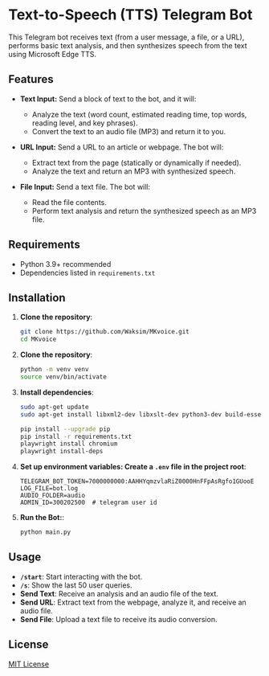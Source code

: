 # Text-to-Speech (TTS) Telegram Bot

This Telegram bot receives text (from a user message, a file, or a URL), performs basic text analysis, and then synthesizes speech from the text using Microsoft Edge TTS.

## Features

- **Text Input:** Send a block of text to the bot, and it will:
  - Analyze the text (word count, estimated reading time, top words, reading level, and key phrases).
  - Convert the text to an audio file (MP3) and return it to you.

- **URL Input:** Send a URL to an article or webpage. The bot will:
  - Extract text from the page (statically or dynamically if needed).
  - Analyze the text and return an MP3 with synthesized speech.

- **File Input:** Send a text file. The bot will:
  - Read the file contents.
  - Perform text analysis and return the synthesized speech as an MP3 file.

## Requirements

- Python 3.9+ recommended
- Dependencies listed in `requirements.txt`

## Installation

1. **Clone the repository**:
   ```bash
   git clone https://github.com/Waksim/MKvoice.git
   cd MKvoice
    ```
   
2. **Clone the repository**:
   ```bash
   python -m venv venv
   source venv/bin/activate
    ```
   
3. **Install dependencies**:
   ```bash
   sudo apt-get update
   sudo apt-get install libxml2-dev libxslt-dev python3-dev build-essential  # Linux

   pip install --upgrade pip
   pip install -r requirements.txt
   playwright install chromium
   playwright install-deps
   ```
   
4. **Set up environment variables: Create a `.env` file in the project root**:
   ```env
   TELEGRAM_BOT_TOKEN=7000000000:AAHHYqmzvlaRiZ0000HnFFpAsRgfo1GUooE
   LOG_FILE=bot.log
   AUDIO_FOLDER=audio
   ADMIN_ID=300202500  # telegram user id
   ```
   
5. **Run the Bot:**:
   ```bash
   python main.py
   ```
   
## Usage
- **`/start`**: Start interacting with the bot.
- **`/s`**: Show the last 50 user queries.
- **Send Text**: Receive an analysis and an audio file of the text.
- **Send URL**: Extract text from the webpage, analyze it, and receive an audio file.
- **Send File**: Upload a text file to receive its audio conversion.

## License
[MIT License](https://mit-license.org/)
